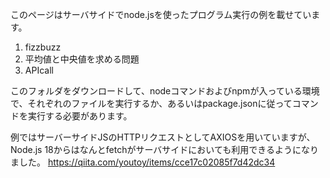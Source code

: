 このページはサーバサイドでnode.jsを使ったプログラム実行の例を載せています。


1. fizzbuzz
2. 平均値と中央値を求める問題
3. APIcall

このフォルダをダウンロードして、nodeコマンドおよびnpmが入っている環境で、それぞれのファイルを実行するか、あるいはpackage.jsonに従ってコマンドを実行する必要があります。


例ではサーバーサイドJSのHTTPリクエストとしてAXIOSを用いていますが、Node.js 18からはなんとfetchがサーバサイドにおいても利用できるようになりました。
https://qiita.com/youtoy/items/cce17c02085f7d42dc34